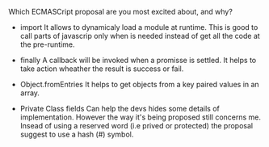 Which ECMASCript proposal are you most excited about, and why?

- import
It allows to dynamicaly load a module at runtime. This is good to call parts of javascrip only when is needed instead of get all the code at the pre-runtime.

- finally
A callback will be invoked when a promisse is settled. It helps to take action wheather the result is success or fail.

- Object.fromEntries
It helps to get objects from a key paired values in an array.

- Private Class fields
Can help the devs hides some details of implementation. However the way it's being proposed still concerns me. Insead of using a reserved word (i.e prived or protected) the proposal suggest to use a hash (#) symbol.
